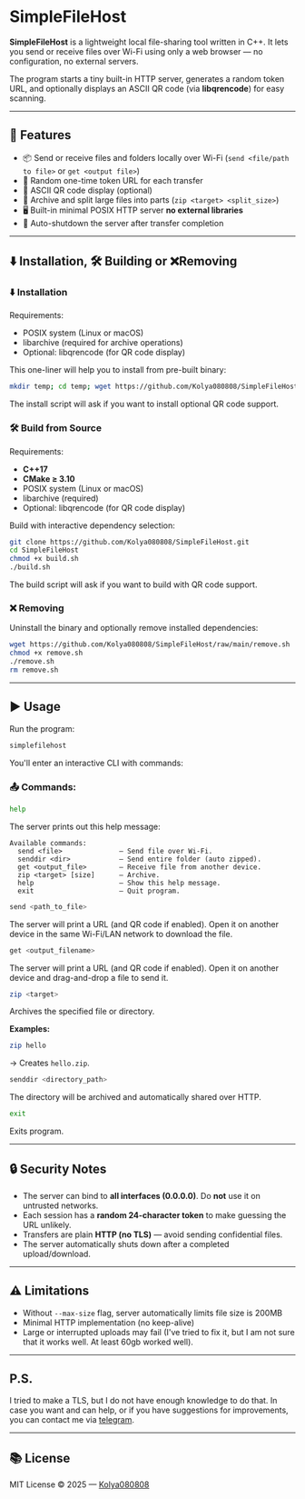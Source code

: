 # SimpleFileHost

**SimpleFileHost** is a lightweight local file-sharing tool written in C++.
It lets you send or receive files over Wi-Fi using only a web browser — no configuration, no external servers.

The program starts a tiny built-in HTTP server, generates a random token URL, and optionally displays an ASCII QR code (via **libqrencode**) for easy scanning.

---

## 🚀 Features

- 📦 Send or receive files and folders locally over Wi-Fi (`send <file/path to file>` or `get <output file>`)
- 🔑 Random one-time token URL for each transfer
- 🧾 ASCII QR code display (optional)
- 🧩 Archive and split large files into parts (`zip <target> <split_size>`)
- 🖥️ Built-in minimal POSIX HTTP server **no external libraries**
- 🧹 Auto-shutdown the server after transfer completion

---
## ⬇️ Installation, 🛠️ Building or ❌Removing

### ⬇️ Installation

Requirements:
- POSIX system (Linux or macOS)
- libarchive (required for archive operations)
- Optional: libqrencode (for QR code display)


This one-liner will help you to install from pre-built binary:

```bash
mkdir temp; cd temp; wget https://github.com/Kolya080808/SimpleFileHost/releases/download/v2.0/release.zip; unzip release.zip; chmod +x install.sh; sudo ./install.sh; cd ../; rm -r temp
```

The install script will ask if you want to install optional QR code support.

### 🛠️ Build from Source

Requirements:
- **C++17**
- **CMake ≥ 3.10**
- POSIX system (Linux or macOS)
- libarchive (required)
- Optional: libqrencode (for QR code display)

Build with interactive dependency selection:

```bash
git clone https://github.com/Kolya080808/SimpleFileHost.git
cd SimpleFileHost
chmod +x build.sh
./build.sh
```

The build script will ask if you want to build with QR code support.

### ❌ Removing

Uninstall the binary and optionally remove installed dependencies:

```bash
wget https://github.com/Kolya080808/SimpleFileHost/raw/main/remove.sh
chmod +x remove.sh
./remove.sh
rm remove.sh
```

---

## ▶️ Usage

Run the program:

```bash
simplefilehost
```

You'll enter an interactive CLI with commands:

### 📤 Commands:

```bash
help
```

The server prints out this help message:
```
Available commands:
  send <file>              — Send file over Wi-Fi.
  senddir <dir>            — Send entire folder (auto zipped).
  get <output_file>        — Receive file from another device.
  zip <target> [size]      — Archive.
  help                     — Show this help message.
  exit                     — Quit program.
```

```bash
send <path_to_file>
```

The server will print a URL (and QR code if enabled).
Open it on another device in the same Wi-Fi/LAN network to download the file.

```bash
get <output_filename>
```

The server will print a URL (and QR code if enabled).
Open it on another device and drag-and-drop a file to send it.

```bash
zip <target>
```

Archives the specified file or directory.

**Examples:**

```bash
zip hello
```

→ Creates `hello.zip`.

```bash
senddir <directory_path>
```

The directory will be archived and automatically shared over HTTP.

```bash
exit
```
Exits program.

---

## 🔒 Security Notes

- The server can bind to **all interfaces (0.0.0.0)**. Do **not** use it on untrusted networks.
- Each session has a **random 24-character token** to make guessing the URL unlikely.
- Transfers are plain **HTTP (no TLS)** — avoid sending confidential files.
- The server automatically shuts down after a completed upload/download.

---

## ⚠️ Limitations

- Without `--max-size` flag, server automatically limits file size is 200MB
- Minimal HTTP implementation (no keep-alive)
- Large or interrupted uploads may fail (I've tried to fix it, but I am not sure that it works well. At least 60gb worked well).

---
## P.S.

I tried to make a TLS, but I do not have enough knowledge to do that. In case you want and can help, or if you have suggestions for improvements, you can contact me via [telegram](https://kolya080808.t.me/).

---

## 📚 License

MIT License © 2025 — [Kolya080808](https://github.com/Kolya080808)

